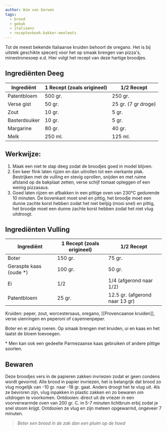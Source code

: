 ```yaml
---
author: Wim van Gerwen
tags:
  - brood
  - gebak
  - italiaans
  - receptenboek-bakker-meelmuts
---
```


Tot de meest bekende Italiaanse kruiden behoort de oregano. Het is bij uitstek geschikte specerij voor het op smaak brengen van pizza's, minestronesoep e.d. Hier volgt het recept van deze hartige broodjes.

## Ingrediënten Deeg

| Ingrediënt        | 1 Recept (zoals origineel) | 1/2 Recept             |
|-------------------|-----------------------------|------------------------|
| Patentbloem       | 500 gr.                   | 250 gr.                |
| Verse gist        | 50 gr.                    | 25 gr. (7 gr droge)    |
| Zout              | 10 gr.                    | 5 gr.                  |
| Basterdsuiker     | 10 gr.                    | 5 gr.                  |
| Margarine         | 80 gr.                    | 40 gr.                 |
| Melk              | 250 ml.                   | 125 ml.                |
## Werkwijze:

1.  Maak een niet te slap deeg zodat de broodjes goed in model blijven.
2.  Een keer flink laten rijzen en dan uitrollen tot een vierkante plak. Bestrijken met de vulling en stevig oprollen, snijden en met ruime afstand op de bakplaat zetten, verse schijf tomaat opleggen of een weinig pizzasaus.
3.  Goed laten rijzen en afbakken in een pittige oven van 230°C gedurende 10 minuten. De bovenkant moet snel en pittig, het broodje moet een dunne zachte korst hebben zodat het niet belijig (mooi snel) en pittig, het broodje moet een dunne zachte korst hebben zodat het niet vlug uitdroogt.

## Ingrediënten Vulling

| Ingrediënt             | 1 Recept (zoals origineel) | 1/2 Recept                     |
| ---------------------- | -------------------------- | ------------------------------ |
| Boter                  | 150 gr.                    | 75 gr.                         |
| Geraspte kaas (oude *) | 100 gr.                    | 50 gr.                         |
| Ei                     | 1/2                        | 1/4 (afgerond naar 1/2)        |
| Patentbloem            | 25 gr.                     | 12.5 gr. (afgerond naar 13 gr) |
Kruiden: peper, zout, worcestersaus, oregano, [[Provencaanse kruiden]], verse uienringen en peperoni of cayennenpeper.

 Boter en ei zalvig roeren. Op smaak brengen met kruiden, ui en kaas en het laatst de bloem toevoegen.

\* Men kan ook een gedeelte Parmezaanse kaas gebruiken of andere pittige soorten.

## Bewaren

Deze broodjes vers in de papieren zakken invriezen zodat er geen condens wordt gevormd. Alle brood in papier invriezen, het is belangrijk dat brood zo vlug mogelijk van -10 gr. naar -18 gr. gaat. Anders droogt het te vlug uit. Als ze bevroren zijn, vlug inpakken in plastic zakken en zo bewaren om uitdrogen te voorkomen. Ontdooien: direct uit de vriezer in een voorverwarmde oven van 200 gr. C. in 5-7 minuten lichtbruin erbij zodat je snel stoom krijgt. Ontdooien ze vlug en zijn meteen opgewarmd, ongeveer 7 minuten.

> *Beter een brood in de zak dan een pluim op de hoed*